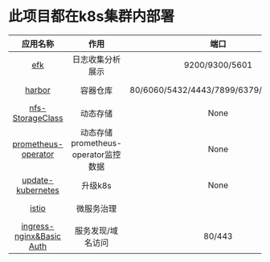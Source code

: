 # 此项目都在k8s集群内部署
|应用名称|作用|端口|部署环境|
|:--:|:--:|:--:|:--:|
|[efk](https://github.com/happinesslijian/k8s-application/tree/master/EFK)|日志收集分析展示|9200/9300/5601|kubeadm v1.15.1|
|[harbor](https://github.com/happinesslijian/k8s-application/tree/master/helm-install-harbor)|容器仓库|80/6060/5432/4443/7899/6379/5000/8080|kubeadm v1.15.1|
|[nfs-StorageClass](https://github.com/happinesslijian/k8s-application/tree/master/nfs)|动态存储|None|kubeadm v1.15.1|
|[prometheus-operator](https://github.com/happinesslijian/k8s-application/tree/master/prometheus-operator)|动态存储prometheus-operator监控数据|None|kubeadm v1.15.1|
|[update-kubernetes](https://github.com/happinesslijian/k8s-application/tree/master/update-kubenetes)|升级k8s|None|kubeadm v1.15.1|
|[istio](https://github.com/happinesslijian/k8s-application/tree/master/istio)|微服务治理||kubeadm v1.15.1|
|[ingress-nginx&Basic Auth](https://github.com/happinesslijian/k8s-application/tree/master/ingress-nginx%26Basic%20Auth)|服务发现/域名访问|80/443|kubeadm v1.15.1|
